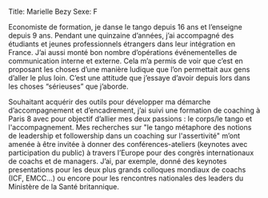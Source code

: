 Title: Marielle Bezy
Sexe: F

Economiste de formation, je danse le tango depuis 16 ans et l’enseigne depuis 9 ans.
Pendant une quinzaine d’années, j’ai accompagné des étudiants et jeunes professionnels étrangers dans leur intégration en France.
J’ai aussi monté bon nombre d’opérations événementelles de communication interne et externe.
Cela m’a permis de voir que c’est en proposant les choses d’une manière ludique que l’on permettait aux gens d’aller le plus loin.
C’est une attitude que j’essaye d’avoir depuis lors dans les choses “sérieuses” que j’aborde.

Souhaitant acquérir des outils pour développer ma démarche d’accompagnement et d’encadrement, j’ai suivi une formation de coaching à Paris 8 avec pour objectif d’allier mes deux passions : le corps/le tango et l'accompagnement.
Mes recherches sur "le tango métaphore des notions de leadership et followership dans un coaching sur l'assertivité" m’ont amenée à être invitée à donner des conférences-ateliers (keynotes avec participation du public) à travers l’Europe pour des congrès internationaux de coachs et de managers.
J’ai, par exemple, donné des keynotes presentations pour les deux plus grands colloques mondiaux de coachs (ICF, EMCC...) ou encore pour les rencontres nationales des leaders du Ministère de la Santé britannique.
